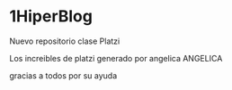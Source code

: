 # 1HiperBlog
Nuevo repositorio clase Platzi


Los increibles de platzi generado por angelica 
ANGELICA

gracias a todos por su ayuda 